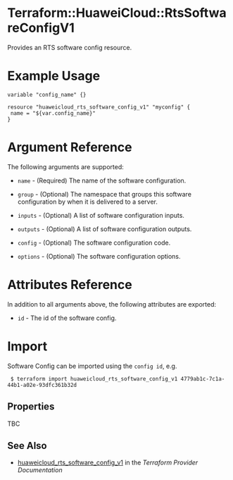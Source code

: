 # Terraform::HuaweiCloud::RtsSoftwareConfigV1

Provides an RTS software config resource.

# Example Usage

 ```hcl
variable "config_name" {}
 
resource "huaweicloud_rts_software_config_v1" "myconfig" {
  name = "${var.config_name}"
}
 ```

# Argument Reference

The following arguments are supported:

* `name` - (Required) The name of the software configuration.

* `group` - (Optional) The namespace that groups this software configuration by when it is delivered to a server.

* `inputs` - (Optional) A list of software configuration inputs.

* `outputs` - (Optional) A list of software configuration outputs.

* `config` - (Optional) The software configuration code.

* `options` - (Optional) The software configuration options.


# Attributes Reference

In addition to all arguments above, the following attributes are exported:

* `id` - The id of the software config.
 
# Import

Software Config can be imported using the `config id`, e.g.
```
 $ terraform import huaweicloud_rts_software_config_v1 4779ab1c-7c1a-44b1-a02e-93dfc361b32d
```

## Properties

TBC

## See Also

* [huaweicloud_rts_software_config_v1](https://www.terraform.io/docs/providers/huaweicloud/r/rts_software_config_v1.html) in the _Terraform Provider Documentation_